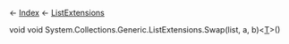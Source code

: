 ← [Index](Api-Index) ← [ListExtensions](System.Collections.Generic.ListExtensions)

void void System.Collections.Generic.ListExtensions.Swap<T>(list, a, b)<[T]()>()
